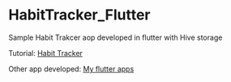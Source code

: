 # HabitTracker_Flutter
Sample Habit Trakcer aop developed in flutter with Hive storage

Tutorial: [Habit Tracker](https://youtu.be/2VKpq4h3Sdw?si=HJbdry-hBC5UmoDF)


Other app developed: [My flutter apps](https://github.com/stars/PaulXV/lists/flutter)
